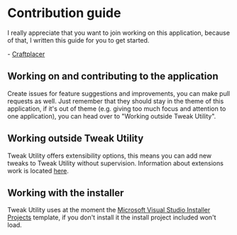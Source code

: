 # Contribution guide
I really appreciate that you want to join working on this application, because of that, I written this guide for you to get started.

\- [Craftplacer](https://github.com/Craftplacer)

## Working on and contributing to the application
Create issues for feature suggestions and improvements, you can make pull requests as well. Just remember that they should stay in the theme of this application, if it's out of theme (e.g. giving too much focus and attention to one application), you can head over to "Working outside Tweak Utility".

## Working outside Tweak Utility
Tweak Utility offers extensibility options, this means you can add new tweaks to Tweak Utility without supervision. Information about extensions work is located [here](https://github.com/Craftplacer/TweakUtility/wiki/Extensions).

## Working with the installer
Tweak Utility uses at the moment the [Microsoft Visual Studio Installer Projects](https://marketplace.visualstudio.com/items?itemName=VisualStudioClient.MicrosoftVisualStudio2017InstallerProjects) template, if you don't install it the install project included won't load.
